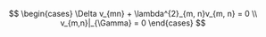 $$
\begin{cases}
\Delta v_{mn} + \lambda^{2}_{m, n}v_{m, n} = 0 \\
v_{m,n}|_{\Gamma} = 0
\end{cases}
$$

